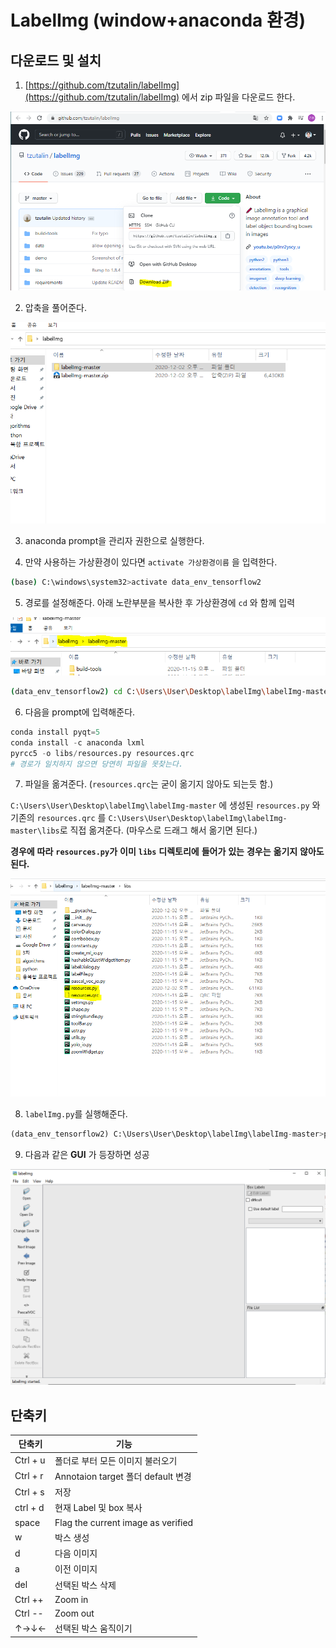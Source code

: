# LabelImg (window+anaconda 환경)



## 다운로드 및 설치 

1. [https://github.com/tzutalin/labelImg](https://github.com/tzutalin/labelImg) 에서 zip 파일을 다운로드 한다. 

![image-20201202181107351](markdown-images/image-20201202181107351.png)



2. 압축을 풀어준다.

![image-20201202181232537](markdown-images/image-20201202181232537.png)

3. anaconda prompt을 관리자 권한으로 실행한다.



4. 만약 사용하는 가상환경이 있다면 `activate 가상환경이름` 을 입력한다.

```bash
(base) C:\windows\system32>activate data_env_tensorflow2
```



5. 경로를 설정해준다. 아래 노란부분을 복사한 후 가상환경에 `cd` 와 함께 입력

![image-20201202181522802](markdown-images/image-20201202181522802.png)

```bash
(data_env_tensorflow2) cd C:\Users\User\Desktop\labelImg\labelImg-master
```



6. 다음을 prompt에 입력해준다. 

```python
conda install pyqt=5
conda install -c anaconda lxml
pyrcc5 -o libs/resources.py resources.qrc
# 경로가 일치하지 않으면 당연히 파일을 못찾는다.
```



7.  파일을 옮겨준다. (`resources.qrc`는 굳이 옮기지 않아도 되는듯 함.)

`C:\Users\User\Desktop\labelImg\labelImg-master` 에 생성된 `resources.py` 와 기존의 `resources.qrc` 를 `C:\Users\User\Desktop\labelImg\labelImg-master\libs`로 직접 옮겨준다. (마우스로 드래그 해서 옮기면 된다.)

**경우에** **따라** **`resources.py`가** **이미** **`libs`** **디렉토리에** **들어가** **있는** **경우는** **옮기지** **않아도** **된다.**

 

![image-20201202182348309](markdown-images/image-20201202182348309.png)

8. `labelImg.py`를 실행해준다.

```python
(data_env_tensorflow2) C:\Users\User\Desktop\labelImg\labelImg-master>python labelImg.py
```



9. 다음과 같은 **GUI** 가 등장하면 성공

![image-20201202182831187](markdown-images/image-20201202182831187.png)



## 단축키
| 단축키         |  기능                                  |
| -------- | ---------------------------------- |
| Ctrl + u | 폴더로 부터 모든 이미지 불러오기   |
| Ctrl + r | Annotaion target 폴더 default 변경 |
| Ctrl + s | 저장                               |
| ctrl + d | 현재 Label 및 box 복사             |
| space    | Flag the current image as verified |
| w        | 박스 생성                          |
| d        | 다음 이미지                        |
| a        | 이전 이미지                        |
| del      | 선택된 박스 삭제                   |
| Ctrl ++  | Zoom in                            |
| Ctrl --  | Zoom out                           |
| ↑→↓←     | 선택된 박스 움직이기               |

